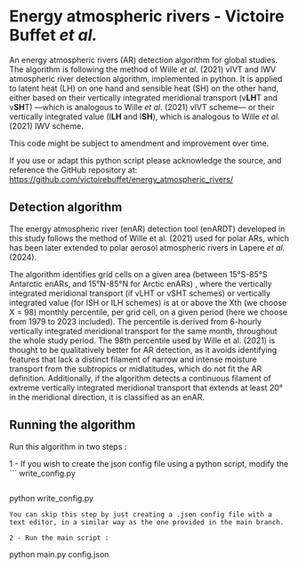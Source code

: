 # Energy atmospheric rivers - Victoire Buffet *et al.*

An energy atmospheric rivers (AR) detection algorithm for global studies. The algorithm is following the method of Wille *et al.* (2021) vIVT and IWV atmospheric river detection algorithm, implemented in python. It is applied to latent heat (LH) on one hand and sensible heat (SH) on the other hand, either based on their vertically integrated meridional transport (v**LH**T and v**SH**T) —which is analogous to Wille *et al.* (2021) vIVT scheme— or their vertically integrated value (I**LH** and I**SH**), which is analogous to Wille *et al.* (2021) IWV scheme. 

This code might be subject to amendment and improvement over time.

If you use or adapt this python script please acknowledge the source, and reference the GitHub repository at:
https://github.com/victoirebuffet/energy_atmospheric_rivers/

## Detection algorithm

The energy atmospheric river (enAR) detection tool (enARDT) developed in this study follows the method of Wille et al. (2021) used for polar ARs, which has been later extended to polar aerosol atmospheric rivers in Lapere *et al.* (2024).

The algorithm identifies grid cells on a given area (between 15°S-85°S Antarctic enARs, and 15°N-85°N for Arctic enARs) , where the vertically integrated meridional transport (if vLHT or vSHT schemes) or vertically integrated value (for ISH or ILH schemes) is at or above the Xth (we choose X = 98) monthly percentile, per grid cell, on a given period (here we choose from 1979 to 2023 included). The percentile is derived from 6-hourly vertically integrated meridional transport for the same month, throughout the whole study period. The 98th percentile used by Wille et al. (2021) is thought to be qualitatively better for AR detection, as it avoids identifying features that lack a distinct filament of narrow and intense moisture transport from the subtropics or midlatitudes, which do not fit the AR definition. Additionally, if the algorithm detects a continuous filament of extreme vertically integrated meridional transport that extends at least 20°  in the meridional direction, it is classified as an enAR. 



## Running the algorithm

Run this algorithm in two steps : 

1 - If you wish to create the json config file using a python script, modify the ```
 write_config.py
``` script according to your needs  and then execute this : 
```
python write_config.py
```
You can skip this step by just creating a .json config file with a text editor, in a similar way as the one provided in the main branch.

2 - Run the main script :
```
 python main.py config.json
```
